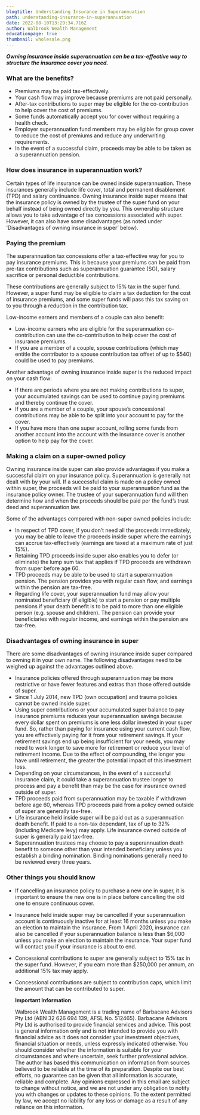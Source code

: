 ```yaml
---
blogtitle: Understanding Insurance in Superannuation
path: understanding-insurance-in-superannuation
date: 2022-08-10T13:29:34.716Z
author: Walbrook Wealth Management
educationpage: true
thumbnail: wholesale.png
---
```

***Owning insurance inside superannuation can be a tax-effective way to structure the insurance cover you need.***

### What are the benefits?

* Premiums may be paid tax-effectively.
* Your cash flow may improve because premiums are not paid personally.
* After-tax contributions to super may be eligible for the co-contribution to help cover the cost of premiums.
* Some funds automatically accept you for cover without requiring a health check.
* Employer superannuation fund members may be eligible for group cover to reduce the cost of premiums and reduce any underwriting requirements.
* In the event of a successful claim, proceeds may be able to be taken as a superannuation pension.

### **How does insurance in superannuation work?**

Certain types of life insurance can be owned inside superannuation. These insurances generally include life cover, total and permanent disablement (TPD) and salary continuance. Owning insurance inside super means that the insurance policy is owned by the trustee of the super fund on your behalf instead of being owned directly by you. This ownership structure allows you to take advantage of tax concessions associated with super. However, it can also have some disadvantages (as noted under ‘Disadvantages of owning insurance in super’ below).

### **Paying the premium**

The superannuation tax concessions offer a tax-effective way for you to pay insurance premiums. This is because your premiums can be paid from pre-tax contributions such as superannuation guarantee (SG), salary sacrifice or personal deductible contributions.

These contributions are generally subject to 15% tax in the super fund. However, a super fund may be eligible to claim a tax deduction for the cost of insurance premiums, and some super funds will pass this tax saving on to you through a reduction in the contribution tax.

Low-income earners and members of a couple can also benefit:

* Low-income earners who are eligible for the superannuation co-contribution can use the co-contribution to help cover the cost of insurance premiums.
* If you are a member of a couple, spouse contributions (which may entitle the contributor to a spouse contribution tax offset of up to $540) could be used to pay premiums.

Another advantage of owning insurance inside super is the reduced impact on your cash flow:

* If there are periods where you are not making contributions to super, your accumulated savings can be used to continue paying premiums and thereby continue the cover.
* If you are a member of a couple, your spouse’s concessional contributions may be able to be split into your account to pay for the cover.
* If you have more than one super account, rolling some funds from another account into the account with the insurance cover is another option to help pay for the cover.

### **Making a claim on a super-owned policy**

Owning insurance inside super can also provide advantages if you make a successful claim on your insurance policy. Superannuation is generally not dealt with by your will. If a successful claim is made on a policy owned within super, the proceeds will be paid to your superannuation fund as the insurance policy owner. The trustee of your superannuation fund will then determine how and when the proceeds should be paid per the fund’s trust deed and superannuation law.

Some of the advantages compared with non-super owned policies include:

* In respect of TPD cover, if you don’t need all the proceeds immediately, you may be able to leave the proceeds inside super where the earnings can accrue tax-effectively (earnings are taxed at a maximum rate of just 15%).
* Retaining TPD proceeds inside super also enables you to defer (or eliminate) the lump sum tax that applies if TPD proceeds are withdrawn from super before age 60.
* TPD proceeds may be able to be used to start a superannuation pension. The pension provides you with regular cash flow, and earnings within the pension are tax-free.
* Regarding life cover, your superannuation fund may allow your nominated beneficiary (if eligible) to start a pension or pay multiple pensions if your death benefit is to be paid to more than one eligible person (e.g. spouse and children). The pension can provide your beneficiaries with regular income, and earnings within the pension are tax-free.

### **Disadvantages of owning insurance in super**

There are some disadvantages of owning insurance inside super compared to owning it in your own name. The following disadvantages need to be weighed up against the advantages outlined above.

* Insurance policies offered through superannuation may be more restrictive or have fewer features and extras than those offered outside of super.
* Since 1 July 2014, new TPD (own occupation) and trauma policies cannot be owned inside super.
* Using super contributions or your accumulated super balance to pay insurance premiums reduces your superannuation savings because every dollar spent on premiums is one less dollar invested in your super fund. So, rather than paying for insurance using your current cash flow, you are effectively paying for it from your retirement savings. If your retirement savings end up being insufficient for your needs, you may need to work longer to save more for retirement or reduce your level of retirement income. Due to the effect of compounding, the longer you have until retirement, the greater the potential impact of this investment loss.
* Depending on your circumstances, in the event of a successful insurance claim, it could take a superannuation trustee longer to process and pay a benefit than may be the case for insurance owned outside of super.
* TPD proceeds paid from superannuation may be taxable if withdrawn before age 60, whereas TPD proceeds paid from a policy owned outside of super are generally tax-free.
* Life insurance held inside super will be paid out as a superannuation death benefit. If paid to a non-tax dependant, tax of up to 32% (including Medicare levy) may apply. Life insurance owned outside of super is generally paid tax-free.
* Superannuation trustees may choose to pay a superannuation death benefit to someone other than your intended beneficiary unless you establish a binding nomination. Binding nominations generally need to be reviewed every three years.

### **Other things you should know**

* If cancelling an insurance policy to purchase a new one in super, it is important to ensure the new one is in place before cancelling the old one to ensure continuous cover.
* Insurance held inside super may be cancelled if your superannuation account is continuously inactive for at least 16 months unless you make an election to maintain the insurance. From 1 April 2020, insurance can also be cancelled if your superannuation balance is less than $6,000 unless you make an election to maintain the insurance. Your super fund will contact you if your insurance is about to end.
* Concessional contributions to super are generally subject to 15% tax in the super fund. However, if you earn more than $250,000 per annum, an additional 15% tax may apply.
* Concessional contributions are subject to contribution caps, which limit the amount that can be contributed to super.

  **Important Information**

  Walbrook Wealth Management is a trading name of Barbacane Advisors Pty Ltd (ABN 32 626 694 139; AFSL No. 512465). Barbacane Advisors Pty Ltd is authorised to provide financial services and advice. This post is general information only and is not intended to provide you with financial advice as it does not consider your investment objectives, financial situation or needs, unless expressly indicated otherwise. You should consider whether the information is suitable for your circumstances and where uncertain, seek further professional advice. The author has based this communication on information from sources believed to be reliable at the time of its preparation. Despite our best efforts, no guarantee can be given that all information is accurate, reliable and complete. Any opinions expressed in this email are subject to change without notice, and we are not under any obligation to notify you with changes or updates to these opinions. To the extent permitted by law, we accept no liability for any loss or damage as a result of any reliance on this information.